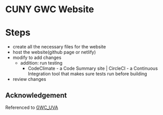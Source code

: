 # CUNY GWC Website

# Steps
- create all the necessary files for the website
- host the website(github page or netlify)
- modify to add changes
    - addition: run testing
        - CodeClimate - a Code Summary site | CircleCI - a Continuous Integration tool that makes sure tests run before building
- review changes



## Acknowledgement
Referenced to [GWC_UVA](https://www.gwcuva.com/hack#About)